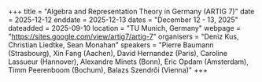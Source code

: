 +++
title = "Algebra and Representation Theory in Germany (ARTIG 7)"
date = 2025-12-12
enddate = 2025-12-13
dates = "December 12 - 13, 2025"
dateadded = 2025-09-10
location = "TU Munich, Germany"
webpage = "https://sites.google.com/view/artig7/artig-7"
organisers = "Deniz Kus, Christian Liedtke, Sean Monahan"
speakers = "Pierre Baumann (Strasbourg), Xin Fang (Aachen), David Hernandez (Paris), Caroline Lassueur (Hannover), Alexandre Minets (Bonn), Eric Opdam (Amsterdam), Timm Peerenboom (Bochum), Balazs Szendrői (Vienna)"
+++
